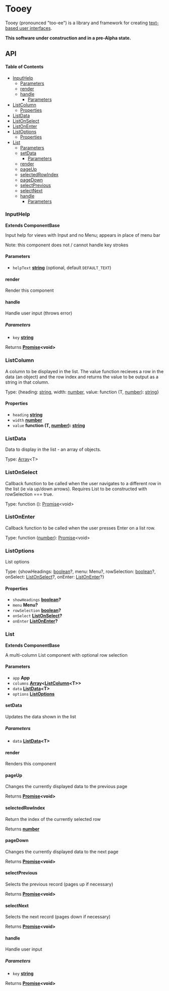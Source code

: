 # Tooey

Tooey (pronounced "too-ee") is a library and framework for creating [text-based user interfaces](https://en.wikipedia.org/wiki/Text-based_user_interface).

**This software under construction and in a pre-Alpha state.**

## API

<!-- Generated by documentation.js. Update this documentation by updating the source code. -->

#### Table of Contents

-   [InputHelp](#inputhelp)
    -   [Parameters](#parameters)
    -   [render](#render)
    -   [handle](#handle)
        -   [Parameters](#parameters-1)
-   [ListColumn](#listcolumn)
    -   [Properties](#properties)
-   [ListData](#listdata)
-   [ListOnSelect](#listonselect)
-   [ListOnEnter](#listonenter)
-   [ListOptions](#listoptions)
    -   [Properties](#properties-1)
-   [List](#list)
    -   [Parameters](#parameters-2)
    -   [setData](#setdata)
        -   [Parameters](#parameters-3)
    -   [render](#render-1)
    -   [pageUp](#pageup)
    -   [selectedRowIndex](#selectedrowindex)
    -   [pageDown](#pagedown)
    -   [selectPrevious](#selectprevious)
    -   [selectNext](#selectnext)
    -   [handle](#handle-1)
        -   [Parameters](#parameters-4)

### InputHelp

**Extends ComponentBase**

Input help for views with Input and no Menu; appears in place of menu bar

Note: this component does not / cannot handle key strokes

#### Parameters

-   `helpText` **[string](https://developer.mozilla.org/docs/Web/JavaScript/Reference/Global_Objects/String)**  (optional, default `DEFAULT_TEXT`)

#### render

Render this component

#### handle

Handle user input (throws error)

##### Parameters

-   `key` **[string](https://developer.mozilla.org/docs/Web/JavaScript/Reference/Global_Objects/String)** 

Returns **[Promise](https://developer.mozilla.org/docs/Web/JavaScript/Reference/Global_Objects/Promise)&lt;void>** 

### ListColumn

A column to be displayed in the list.  The value function
recieves a row in the data (an object) and the row index
and returns the value to be output as a string in that
column.

Type: {heading: [string](https://developer.mozilla.org/docs/Web/JavaScript/Reference/Global_Objects/String), width: [number](https://developer.mozilla.org/docs/Web/JavaScript/Reference/Global_Objects/Number), value: function (T, [number](https://developer.mozilla.org/docs/Web/JavaScript/Reference/Global_Objects/Number)): [string](https://developer.mozilla.org/docs/Web/JavaScript/Reference/Global_Objects/String)}

#### Properties

-   `heading` **[string](https://developer.mozilla.org/docs/Web/JavaScript/Reference/Global_Objects/String)** 
-   `width` **[number](https://developer.mozilla.org/docs/Web/JavaScript/Reference/Global_Objects/Number)** 
-   `value` **function (T, [number](https://developer.mozilla.org/docs/Web/JavaScript/Reference/Global_Objects/Number)): [string](https://developer.mozilla.org/docs/Web/JavaScript/Reference/Global_Objects/String)** 

### ListData

Data to display in the list - an array of objects.

Type: [Array](https://developer.mozilla.org/docs/Web/JavaScript/Reference/Global_Objects/Array)&lt;T>

### ListOnSelect

Callback function to be called when the user navigates to
a different row in the list (ie via up/down arrows).  Requires
List to be constructed with rowSelection === true.

Type: function (): [Promise](https://developer.mozilla.org/docs/Web/JavaScript/Reference/Global_Objects/Promise)&lt;void>

### ListOnEnter

Callback function to be called when the user presses Enter
on a list row.

Type: function ([number](https://developer.mozilla.org/docs/Web/JavaScript/Reference/Global_Objects/Number)): [Promise](https://developer.mozilla.org/docs/Web/JavaScript/Reference/Global_Objects/Promise)&lt;void>

### ListOptions

List options

Type: {showHeadings: [boolean](https://developer.mozilla.org/docs/Web/JavaScript/Reference/Global_Objects/Boolean)?, menu: Menu?, rowSelection: [boolean](https://developer.mozilla.org/docs/Web/JavaScript/Reference/Global_Objects/Boolean)?, onSelect: [ListOnSelect](#listonselect)?, onEnter: [ListOnEnter](#listonenter)?}

#### Properties

-   `showHeadings` **[boolean](https://developer.mozilla.org/docs/Web/JavaScript/Reference/Global_Objects/Boolean)?** 
-   `menu` **Menu?** 
-   `rowSelection` **[boolean](https://developer.mozilla.org/docs/Web/JavaScript/Reference/Global_Objects/Boolean)?** 
-   `onSelect` **[ListOnSelect](#listonselect)?** 
-   `onEnter` **[ListOnEnter](#listonenter)?** 

### List

**Extends ComponentBase**

A multi-column List component with optional row selection

#### Parameters

-   `app` **App** 
-   `columns` **[Array](https://developer.mozilla.org/docs/Web/JavaScript/Reference/Global_Objects/Array)&lt;[ListColumn](#listcolumn)&lt;T>>** 
-   `data` **[ListData](#listdata)&lt;T>** 
-   `options` **[ListOptions](#listoptions)** 

#### setData

Updates the data shown in the list

##### Parameters

-   `data` **[ListData](#listdata)&lt;T>** 

#### render

Renders this component

#### pageUp

Changes the currently displayed data to the previous page

Returns **[Promise](https://developer.mozilla.org/docs/Web/JavaScript/Reference/Global_Objects/Promise)&lt;void>** 

#### selectedRowIndex

Return the index of the currently selected row

Returns **[number](https://developer.mozilla.org/docs/Web/JavaScript/Reference/Global_Objects/Number)** 

#### pageDown

Changes the currently displayed data to the next page

Returns **[Promise](https://developer.mozilla.org/docs/Web/JavaScript/Reference/Global_Objects/Promise)&lt;void>** 

#### selectPrevious

Selects the previous record (pages up if necessary)

Returns **[Promise](https://developer.mozilla.org/docs/Web/JavaScript/Reference/Global_Objects/Promise)&lt;void>** 

#### selectNext

Selects the next record (pages down if necessary)

Returns **[Promise](https://developer.mozilla.org/docs/Web/JavaScript/Reference/Global_Objects/Promise)&lt;void>** 

#### handle

Handle user input

##### Parameters

-   `key` **[string](https://developer.mozilla.org/docs/Web/JavaScript/Reference/Global_Objects/String)** 

Returns **[Promise](https://developer.mozilla.org/docs/Web/JavaScript/Reference/Global_Objects/Promise)&lt;void>** 
